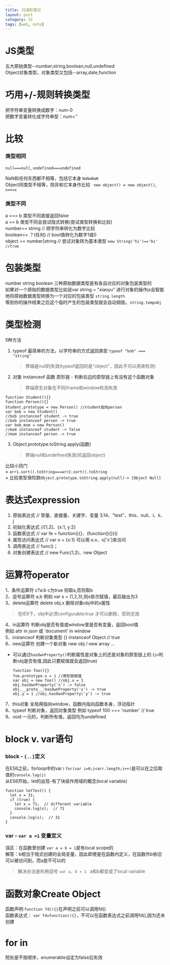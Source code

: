 ```yaml
---
title: JS进阶笔记
layout: post
category: JS
tags: [web, note]
---
```


# JS类型  
五大原始类型--number,string,boolean,null,undefined  
Object对象类型，对象类型又包括--array,date,function

# 巧用+/-规则转换类型
把字符串变量转换成数字：num-0  
把数字变量转化成字符串型：num+''　　
# 比较
### 类型相同  
`null===null`, `undefined===undefined`  

NaN和任何东西都不相等，包括它本身  ```NaN≠NaN```  
Object同类型不相等，除非和它本身作比较 ``` new object() ≠ new object()```, ```x===x```  
### 类型不同
a === b 类型不同直接返回false  
a  == b 类型不同会尝试隐式转换(尝试类型转换和比较)  
    number== string // 把字符串转化为数字比较  
    boolean== ？(任何) // bool值转化为数字1或0  
    object == number|string // 尝试对象转为基本类型 
```new String('hi')=='hi' //true```  

# 包装类型
number string boolean 三种原始数据类型是有各自对应的对象包装类型的  
如果对一个原始的数据类型比如说var string = "xiaoyu" 进行对象的操作js会智能地将原始数据类型转换为一个对应的包装类型  ```string.length```  
等到你的操作结束之后这个临时产生的包装类型就会自动销毁。```string.tempobj```

# 类型检测
5种方法  
1. typeof 最简单的方法，以字符串的方式返回类型 `typeof "bob" === "string"`  

    > 弊端是null的失效(typeof返回的是"object"，因此不可以用来检测)  

2. 对象 instanceof 函数 原形链  - 判断右边的原型链上有没有这个函数对象

    > 弊端原生对象在不同iframe和window检测失效  

```
function Student(){}
function Person(){}
Student.prototype = new Person() //student指向person
var bob = new Student()
//bob instanceof student -> true
//bob instanceof person -> true
var bob_mom = new Person()
//mom instanceof student -> false
//mom instanceof person -> true
```
3. Object.prototype.toString.apply(函数)
    > 弊端null和undefined失效(IE返回object)

比较小窍门  
× ```arr1.sort().toString===arr2.sort().toString```  
× 比较类型保险款```Object.prototype.toString.apply(null)-> [Object Null]```

# 表达式expression
1. 原始表达式 // 常量、直接量、关键字、变量 3.14、"test"、this、null、i、k、j
2. 初始化表达式 //[1,2]、{x:1, y:2}
3. 函数表达式 //  var fe = function(){}、(function(){})()
4. 属性访问表达式 //  var o = {x:1} 可以用 o.x、o['x']来访问
5. 调用表达式 // func()；
6. 对象创建表达式 // new Func(1,2)、new Object

# 运算符operator
1、条件运算符 c?a:b c为true 则取a,否则取b  
2、逗号运算符 a,b 例如 var s = (1,2,3),则s依次赋值，最后输出为3  
3、delete运算符 delete obj.x 删除对象obj中的x属性     
> 在IE9下，obj中必须configurable:true 才可以删除，否则无效 

4、in运算符 判断obj是否有值或window里是否有变量，返回bool值   
    例如 attr in json 或 'document' in window  
5、instanceof 判断对象类型 {} instanceof Object // true  
6、new运算符 创建一个新对象 new obj / new array ...   
* 可以通过```hasOwnProperty()```判断属性是对象上的还是对象的原型链上的 (```in```判断obj是否有值,因此只要赋值就会返回true)
    
    ```
    function foo(){}
    foo.prototype.x = 1 //原形链赋值
    var obj = new foo() //obj.x = 1
    obj.hasOwnProperty('x') -> false
    obj.__proto__.hasOwnProperty('x') -> true
    obj.y = 1 //obj.hasOwnProperty('y') -> true
    
    ```
7、this对象 全局用指向window，函数内指向函数本身，浮动指针  
8、typeof 判断对象，返回对象类型 例如 typeof 100 === 'number' // true  
9、void 一元的，判断所有值，返回均为undefined

# block v. var语句
### block - ```{..}```定义  
在ES6之前，forloop中的var i ```for(var i=0;i<arr.length;i++)```是可以在之后取值的```console.log(i)```  
从ES6开始，let的出现-有了块级作用域的概念(local variable)

```
function letTest() {
  let x = 31;
  if (true) {
    let x = 71;  // different variable
    console.log(x);  // 71
  }
  console.log(x);  // 31
}
```
### var - ```var a =1``` 变量定义
误区：在函数里创建 ```var a = b = 1```是有local scope的  
解答：b相当于隐式创建的全局变量，因此即使是在函数内定义，在函数外b依旧可以被访问到，而a是不可以的  

> 解决办法是利用逗号 ```var a, b = 1 ``` a和b都变成了local variable

# 函数对象Create Object
函数声明:`function fd(){}`在声明之前可以调用fd()  
函数表达式： `var fd=function(){}`，不可以在函数表达式之前调用fd(),因为还未创建

# for in   
短处是不按顺序，enumerable设定为false后失效

